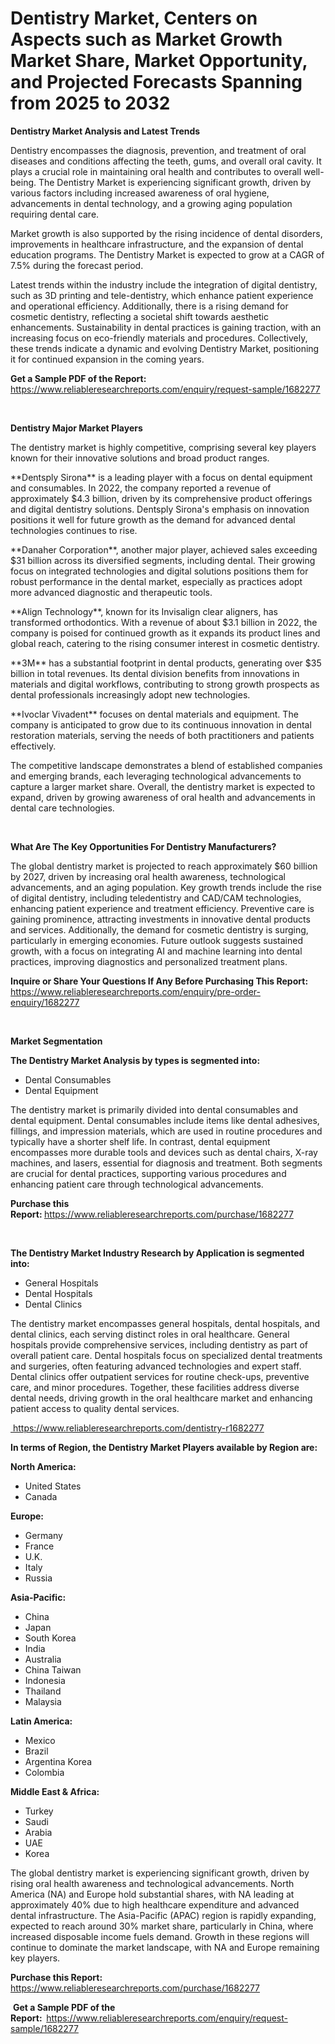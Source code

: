 <p><h1>Dentistry Market, Centers on Aspects such as Market Growth Market Share, Market Opportunity, and Projected Forecasts Spanning from 2025 to 2032</h1></p><p><strong>Dentistry Market Analysis and Latest Trends</strong></p>
<p><p>Dentistry encompasses the diagnosis, prevention, and treatment of oral diseases and conditions affecting the teeth, gums, and overall oral cavity. It plays a crucial role in maintaining oral health and contributes to overall well-being. The Dentistry Market is experiencing significant growth, driven by various factors including increased awareness of oral hygiene, advancements in dental technology, and a growing aging population requiring dental care. </p><p>Market growth is also supported by the rising incidence of dental disorders, improvements in healthcare infrastructure, and the expansion of dental education programs. The Dentistry Market is expected to grow at a CAGR of 7.5% during the forecast period. </p><p>Latest trends within the industry include the integration of digital dentistry, such as 3D printing and tele-dentistry, which enhance patient experience and operational efficiency. Additionally, there is a rising demand for cosmetic dentistry, reflecting a societal shift towards aesthetic enhancements. Sustainability in dental practices is gaining traction, with an increasing focus on eco-friendly materials and procedures. Collectively, these trends indicate a dynamic and evolving Dentistry Market, positioning it for continued expansion in the coming years.</p></p>
<p><strong>Get a Sample PDF of the Report:&nbsp;</strong> <a href="https://www.reliableresearchreports.com/enquiry/request-sample/1682277?utm_campaign=38&utm_medium=2&utm_source=Github&utm_content=ia&utm_term=13042025&utm_id=dentistry">https://www.reliableresearchreports.com/enquiry/request-sample/1682277</a></p>
<p>&nbsp;</p>
<p><strong>Dentistry Major Market Players</strong></p>
<p><p>The dentistry market is highly competitive, comprising several key players known for their innovative solutions and broad product ranges.</p><p>**Dentsply Sirona** is a leading player with a focus on dental equipment and consumables. In 2022, the company reported a revenue of approximately $4.3 billion, driven by its comprehensive product offerings and digital dentistry solutions. Dentsply Sirona's emphasis on innovation positions it well for future growth as the demand for advanced dental technologies continues to rise.</p><p>**Danaher Corporation**, another major player, achieved sales exceeding $31 billion across its diversified segments, including dental. Their growing focus on integrated technologies and digital solutions positions them for robust performance in the dental market, especially as practices adopt more advanced diagnostic and therapeutic tools.</p><p>**Align Technology**, known for its Invisalign clear aligners, has transformed orthodontics. With a revenue of about $3.1 billion in 2022, the company is poised for continued growth as it expands its product lines and global reach, catering to the rising consumer interest in cosmetic dentistry.</p><p>**3M** has a substantial footprint in dental products, generating over $35 billion in total revenues. Its dental division benefits from innovations in materials and digital workflows, contributing to strong growth prospects as dental professionals increasingly adopt new technologies.</p><p>**Ivoclar Vivadent** focuses on dental materials and equipment. The company is anticipated to grow due to its continuous innovation in dental restoration materials, serving the needs of both practitioners and patients effectively.</p><p>The competitive landscape demonstrates a blend of established companies and emerging brands, each leveraging technological advancements to capture a larger market share. Overall, the dentistry market is expected to expand, driven by growing awareness of oral health and advancements in dental care technologies.</p></p>
<p>&nbsp;</p>
<p><strong>What Are The Key Opportunities For Dentistry Manufacturers?</strong></p>
<p><p>The global dentistry market is projected to reach approximately $60 billion by 2027, driven by increasing oral health awareness, technological advancements, and an aging population. Key growth trends include the rise of digital dentistry, including teledentistry and CAD/CAM technologies, enhancing patient experience and treatment efficiency. Preventive care is gaining prominence, attracting investments in innovative dental products and services. Additionally, the demand for cosmetic dentistry is surging, particularly in emerging economies. Future outlook suggests sustained growth, with a focus on integrating AI and machine learning into dental practices, improving diagnostics and personalized treatment plans.</p></p>
<p><strong>Inquire or Share Your Questions If Any Before Purchasing This Report:</strong> <a href="https://www.reliableresearchreports.com/enquiry/pre-order-enquiry/1682277?utm_campaign=38&utm_medium=2&utm_source=Github&utm_content=ia&utm_term=13042025&utm_id=dentistry">https://www.reliableresearchreports.com/enquiry/pre-order-enquiry/1682277</a></p>
<p>&nbsp;</p>
<p><strong>Market Segmentation</strong></p>
<p><strong>The Dentistry Market Analysis by types is segmented into:</strong></p>
<p><ul><li>Dental Consumables</li><li>Dental Equipment</li></ul></p>
<p><p>The dentistry market is primarily divided into dental consumables and dental equipment. Dental consumables include items like dental adhesives, fillings, and impression materials, which are used in routine procedures and typically have a shorter shelf life. In contrast, dental equipment encompasses more durable tools and devices such as dental chairs, X-ray machines, and lasers, essential for diagnosis and treatment. Both segments are crucial for dental practices, supporting various procedures and enhancing patient care through technological advancements.</p></p>
<p><strong>Purchase this Report:&nbsp;</strong><a href="https://www.reliableresearchreports.com/purchase/1682277?utm_campaign=38&utm_medium=2&utm_source=Github&utm_content=ia&utm_term=13042025&utm_id=dentistry">https://www.reliableresearchreports.com/purchase/1682277</a></p>
<p>&nbsp;</p>
<p><strong>The Dentistry Market Industry Research by Application is segmented into:</strong></p>
<p><ul><li>General Hospitals</li><li>Dental Hospitals</li><li>Dental Clinics</li></ul></p>
<p><p>The dentistry market encompasses general hospitals, dental hospitals, and dental clinics, each serving distinct roles in oral healthcare. General hospitals provide comprehensive services, including dentistry as part of overall patient care. Dental hospitals focus on specialized dental treatments and surgeries, often featuring advanced technologies and expert staff. Dental clinics offer outpatient services for routine check-ups, preventive care, and minor procedures. Together, these facilities address diverse dental needs, driving growth in the oral healthcare market and enhancing patient access to quality dental services.</p></p>
<p><a href="https://www.reliableresearchreports.com/dentistry-r1682277?utm_campaign=38&utm_medium=2&utm_source=Github&utm_content=ia&utm_term=13042025&utm_id=dentistry">&nbsp;https://www.reliableresearchreports.com/dentistry-r1682277</a></p>
<p><strong>In terms of Region, the Dentistry Market Players available by Region are:</strong></p>
<p>
    <p> <strong> North America: </strong>
        <ul>
            <li>United States</li>
            <li>Canada</li>
        </ul>
        </p> 
    <p> <strong> Europe: </strong>
        <ul>
            <li>Germany</li>
            <li>France</li>
            <li>U.K.</li>
            <li>Italy</li>
            <li>Russia</li>
        </ul>
        </p> 
    <p> <strong> Asia-Pacific: </strong>
        <ul>
            <li>China</li>
            <li>Japan</li>
            <li>South Korea</li>
            <li>India</li>
            <li>Australia</li>
            <li>China Taiwan</li>
            <li>Indonesia</li>
            <li>Thailand</li>
            <li>Malaysia</li>
        </ul>
        </p> 
    <p> <strong> Latin America: </strong>
        <ul>
            <li>Mexico</li>
            <li>Brazil</li>
            <li>Argentina Korea</li>
            <li>Colombia</li>
        </ul>
        </p> 
    <p> <strong> Middle East & Africa: </strong>
        <ul>
            <li>Turkey</li>
            <li>Saudi</li>
            <li>Arabia</li>
            <li>UAE</li>
            <li>Korea</li>
        </ul>
    </p>
    </p>
<p><p>The global dentistry market is experiencing significant growth, driven by rising oral health awareness and technological advancements. North America (NA) and Europe hold substantial shares, with NA leading at approximately 40% due to high healthcare expenditure and advanced dental infrastructure. The Asia-Pacific (APAC) region is rapidly expanding, expected to reach around 30% market share, particularly in China, where increased disposable income fuels demand. Growth in these regions will continue to dominate the market landscape, with NA and Europe remaining key players.</p></p>
<p><strong>Purchase this Report: </strong><a href="https://www.reliableresearchreports.com/purchase/1682277?utm_campaign=38&utm_medium=2&utm_source=Github&utm_content=ia&utm_term=13042025&utm_id=dentistry">https://www.reliableresearchreports.com/purchase/1682277</a></p>
<p>&nbsp;<strong>Get a Sample PDF of the Report:&nbsp;&nbsp;</strong><a href="https://www.reliableresearchreports.com/enquiry/request-sample/1682277?utm_campaign=38&utm_medium=2&utm_source=Github&utm_content=ia&utm_term=13042025&utm_id=dentistry">https://www.reliableresearchreports.com/enquiry/request-sample/1682277</a></p>
<p><strong></strong></p>
<p><p></p><p></p><p></p></p>